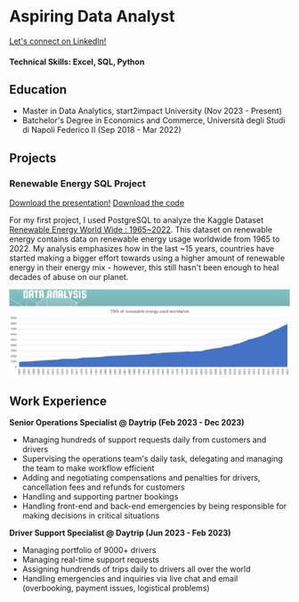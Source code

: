 # Aspiring Data Analyst

[Let's connect on LinkedIn!](https://www.linkedin.com/in/dario-giordano/)

#### Technical Skills: Excel, SQL, Python

## Education
- Master in Data Analytics, start2impact University (Nov 2023 - Present)
- Batchelor's Degree in Economics and Commerce, Università degli Studi di Napoli Federico II (Sep 2018 - Mar 2022)

## Projects
### Renewable Energy SQL Project
[Download the presentation!](/projects/SQL_RenewableEnergy/SQL_Project.pdf)
[Download the code](/projects/SQL_RenewableEnergy/sql_renewableenergy.sql)

For my first project, I used PostgreSQL to analyze the Kaggle Dataset [Renewable Energy World Wide : 1965~2022](https://www.kaggle.com/datasets/belayethossainds/renewable-energy-world-wide-19652022). This dataset on renewable energy contains data on renewable energy usage worldwide from 1965 to 2022. My analysis emphasizes how in the last ~15 years, countries have started making a bigger effort towards using a higher amount of renewable energy in their energy mix - however, this still hasn't been enough to heal decades of abuse on our planet.

![RenewableEnergy](/projects/SQL_RenewableEnergy/renewable_preview.png)


## Work Experience
**Senior Operations Specialist @ Daytrip (Feb 2023 - Dec 2023)**
- Managing hundreds of support requests daily from customers and drivers
- Supervising the operations team's daily task, delegating and managing the team to make workflow efficient
- Adding and negotiating compensations and penalties for drivers, cancellation fees and refunds for customers
- Handling and supporting partner bookings
- Handling front-end and back-end emergencies by being responsible for making decisions in critical situations

**Driver Support Specialist @ Daytrip (Jun 2023 - Feb 2023)**
- Managing portfolio of 9000+ drivers
- Managing real-time support requests
- Assigning hundrends of trips daily to drivers all over the world
- Handling emergencies and inquiries via live chat and email (overbooking, payment issues, logistical problems)
